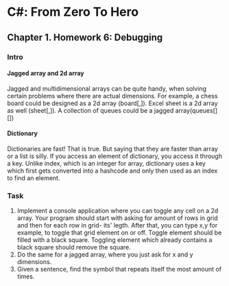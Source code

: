 # C#: From Zero To Hero
## Chapter 1. Homework 6: Debugging

### Intro
#### Jagged array and 2d array
Jagged and multidimensional arrays can be quite handy, 
when solving certain problems where there are actual dimensions.
For example, a chess board could be designed as a 2d array (board[,]). 
Excel sheet is a 2d array as well (sheet[,]).
A collection of queues could be a jagged array(queues[][])

#### Dictionary
Dictionaries are fast! That is true. But saying that they are faster than array or a list is silly.
If you access an element of dictionary, you access it through a key. Unlike index, which is an integer for array,
dictionary uses a key which first gets converted into a hashcode and only then used as an index to find an element.

### Task
1) Implement a console application where you can toggle any cell on a 2d array. Your program should start with asking for amount of rows in grid and then for each row in grid- its' legth. After that, you can type x,y for example, to toggle that grid element on or off. Toggle element should be filled with a black square. Toggling element which already contains a black square should remove the square.
2) Do the same for a jagged array, where you just ask for x and y dimensions. 
3) Given a sentence, find the symbol that repeats itself the most amount of times.